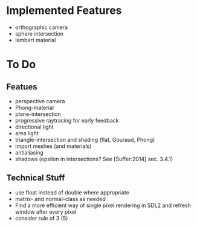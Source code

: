 # Implemented Features

* orthographic camera
* sphere intersection
* lambert material

# To Do

## Featues

* perspective camera
* Phong-material
* plane-intersection
* progressive raytracing for early feedback
* directional light
* area light
* triangle-intersection and shading (flat, Gouraud, Phong)
* import meshes (and materials)
* antialiasing
* shadows (epsilon in intersections? See [Suffer:2014] sec. 3.4.1)

## Technical Stuff

* use float instead of double where appropriate
* matrix- and normal-class as needed
* Find a more efficient way of single pixel rendering in SDL2 and refresh window after every pixel
* consider rule of 3 (5)
